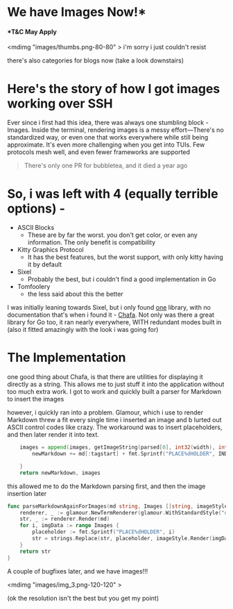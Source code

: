 We have Images Now!*
===== 

#### *T&C May Apply

<mdimg  "images/thumbs.png-80-80" >
i'm sorry i just couldn't resist



there's also categories for blogs now (take a look downstairs)

# Here's the story of how I got images working over SSH
Ever since i first had this idea, there was always one stumbling block - Images. Inside the terminal, rendering images is a messy effort—There's no standardized way, or even one that works everywhere while still being approximate.
It's even more challenging when you get into TUIs. Few protocols mesh well, and even fewer frameworks are supported
> There's only one PR for bubbletea, and it died a year ago

# So, i was left with 4 (equally terrible options) -
- ASCII Blocks
  - These are by far the worst. you don't get color, or even any information. The only benefit is compatibility
- Kitty Graphics Protocol
  - It has the best features, but the worst support, with only kitty having it by default
- Sixel
  - Probably the best, but i couldn't find a good implementation in Go
- Tomfoolery 
  - the less said about this the better

I was initially leaning towards Sixel, but i only found [one](https://github.com/BourgeoisBear/rasterm) library, with no documentation
that's when i found it - 
[Chafa](https://hpjansson.org/chafa/). Not only was there a great library for Go too, it ran nearly everywhere, WITH redundant modes built in (also it fitted amazingly with the look i was going for)

# The Implementation
one good thing about Chafa, is that there are utilities for displaying it directly as a string. This allows me to just stuff it into the application
without too much extra work. I got to work and quickly built a parser for Markdown to insert the images

however, i quickly ran into a problem. Glamour, which i use to render Markdown threw a fit every single time i inserted an image and b
lurted out ASCII control codes like crazy. The workaround was to insert placeholders, and then later render it into text.

```go
	images = append(images, getImageString(parsed[0], int32(width), int32(height), FONT_WIDTH, FONT_HEIGHT))
		newMarkdown += md[:tagstart] + fmt.Sprintf("PLACE%dHOLDER", IND) + md[tagend:] + "\n"

	}
	return newMarkdown, images
```
this allowed me to do the Markdown parsing first, and then the image insertion later
```go
func parseMarkdownAgainForImages(md string, Images []string, imageStyle lipgloss.Style, wrapWidth int) string {
	renderer, _ := glamour.NewTermRenderer(glamour.WithStandardStyle("dark"), glamour.WithWordWrap(wrapWidth))
	str, _ := renderer.Render(md)
	for i, imgData := range Images {
		placeholder := fmt.Sprintf("PLACE%dHOLDER", i)
		str = strings.Replace(str, placeholder, imageStyle.Render(imgData), 1)
	}
	return str
}

```
A couple of bugfixes later, and we have images!!!


<mdimg  "images/img_3.png-120-120" >

(ok the resolution isn't the best but you get my point)